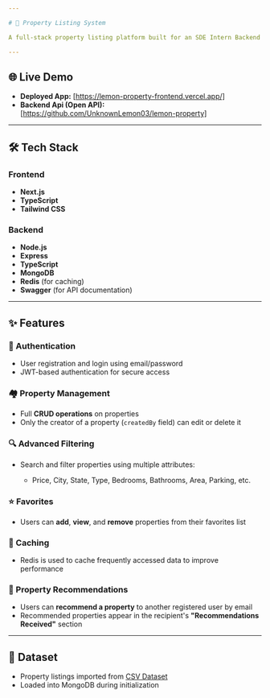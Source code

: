 ```yaml
---

# 🏡 Property Listing System

A full-stack property listing platform built for an SDE Intern Backend Assignment. The system supports user authentication, property CRUD operations, advanced filtering, favoriting, and property recommendations.

---
```


## 🌐 Live Demo

* **Deployed App:** \[https://lemon-property-frontend.vercel.app/]
* **Backend Api (Open API):** \[https://github.com/UnknownLemon03/lemon-property]

---

## 🛠 Tech Stack

### Frontend

* **Next.js**
* **TypeScript**
* **Tailwind CSS**

### Backend

* **Node.js**
* **Express**
* **TypeScript**
* **MongoDB**
* **Redis** (for caching)
* **Swagger** (for API documentation)

---

## ✨ Features

### 🔐 Authentication

* User registration and login using email/password
* JWT-based authentication for secure access

### 🏘️ Property Management

* Full **CRUD operations** on properties
* Only the creator of a property (`createdBy` field) can edit or delete it

### 🔍 Advanced Filtering

* Search and filter properties using multiple attributes:

  * Price, City, State, Type, Bedrooms, Bathrooms, Area, Parking, etc.

### ⭐ Favorites

* Users can **add**, **view**, and **remove** properties from their favorites list

### 🔄 Caching

* Redis is used to cache frequently accessed data to improve performance

### 📢 Property Recommendations

* Users can **recommend a property** to another registered user by email
* Recommended properties appear in the recipient's **"Recommendations Received"** section

---

## 📂 Dataset

* Property listings imported from [CSV Dataset](https://cdn2.gro.care/db424fd9fb74_1748258398689.csv)
* Loaded into MongoDB during initialization

